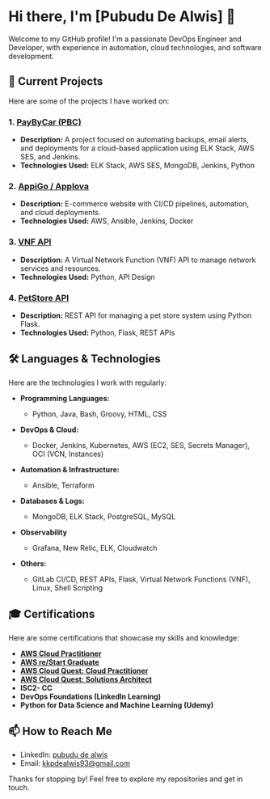 

# Hi there, I'm [Pubudu De Alwis] 👋

Welcome to my GitHub profile! I'm a passionate DevOps Engineer and Developer, with experience in automation, cloud technologies, and software development.

## 🚀 Current Projects
Here are some of the projects I have worked on:

### 1. [PayByCar (PBC)](https://github.com/Verdeva)
   - **Description:** A project focused on automating backups, email alerts, and deployments for a cloud-based application using ELK Stack, AWS SES, and Jenkins.
   - **Technologies Used:** ELK Stack, AWS SES, MongoDB, Jenkins, Python

### 2. [AppiGo / Applova](https://github.com/your-repository-link)
   - **Description:** E-commerce website with CI/CD pipelines, automation, and cloud deployments.
   - **Technologies Used:** AWS, Ansible, Jenkins, Docker

### 3. [VNF API](https://github.com/your-repository-link)
   - **Description:** A Virtual Network Function (VNF) API to manage network services and resources.
   - **Technologies Used:** Python, API Design

### 4. [PetStore API](https://github.com/your-repository-link)
   - **Description:** REST API for managing a pet store system using Python Flask.
   - **Technologies Used:** Python, Flask, REST APIs

## 🛠️ Languages & Technologies
Here are the technologies I work with regularly:

- **Programming Languages:**  
   - Python, Java, Bash, Groovy, HTML, CSS

- **DevOps & Cloud:**  
   - Docker, Jenkins, Kubernetes, AWS (EC2, SES, Secrets Manager), OCI (VCN, Instances)

- **Automation & Infrastructure:**  
   - Ansible, Terraform

- **Databases & Logs:**  
   - MongoDB, ELK Stack, PostgreSQL, MySQL
 
- **Observability**
  - Grafana, New Relic, ELK, Cloudwatch

- **Others:**  
   - GitLab CI/CD, REST APIs, Flask, Virtual Network Functions (VNF), Linux, Shell Scripting
 
## 🎓 Certifications
Here are some certifications that showcase my skills and knowledge:

- [**AWS Cloud Practitioner**](https://www.credly.com/badges/395f0f60-6de7-41e2-ac66-4030a420a80d/public_url)    
- [**AWS re/Start Graduate**](https://www.credly.com/badges/cd3b292a-f0e5-4686-926f-d58006699ec7/public_url)
- [**AWS Cloud Quest: Cloud Practitioner**](https://www.credly.com/badges/263ac5b8-08c9-4766-9dbb-a1ef7d160325/public_url)
- [**AWS Cloud Quest: Solutions Architect**](https://www.credly.com/badges/71149cc7-8196-4ae2-ba1f-b55d30066eeb/public_url)
- **ISC2- CC**
- **DevOps Foundations (LinkedIn Learning)**  
- **Python for Data Science and Machine Learning (Udemy)**  

## 📫 How to Reach Me
- LinkedIn: [pubudu de alwis](https://www.linkedin.com/in/pubudu-de-alwis-40ba44122/)
- Email: [kkpdealwis93@gmail.com](mailto:kkpdealwis93@gmail.com)

Thanks for stopping by! Feel free to explore my repositories and get in touch.
